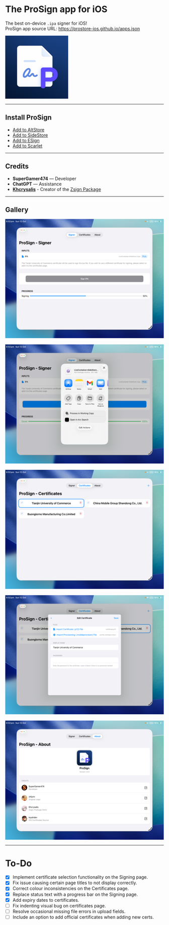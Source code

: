 # The ProSign app for iOS
The best on-device `.ipa` signer for iOS!  
ProSign app source URL: https://prostore-ios.github.io/apps.json

<img src="https://github.com/ProStore-iOS/ProSign/blob/main/Sources/prosign/Assets.xcassets/AppIcon.appiconset/Icon-1024.png?raw=true" width="200" />

---

## Install ProSign

- <a href="https://ProStore-iOS.github.io/sourceRedirect.html?app=altstore">Add to AltStore</a>  
- <a href="https://ProStore-iOS.github.io/sourceRedirect.html?app=sidestore">Add to SideStore</a>  
- <a href="https://ProStore-iOS.github.io/sourceRedirect.html?app=esign">Add to ESign</a>  
- <a href="https://ProStore-iOS.github.io/sourceRedirect.html?app=scarlet">Add to Scarlet</a>

---

## Credits
- **SuperGamer474** — Developer  
- **ChatGPT** — Assistance
- **[Khcrysalis](https://github.com/khcrysalis/)** - Creator of the [Zsign Package](https://github.com/khcrysalis/Zsign-Package)

---

## Gallery
<img src="gallery/Screenshot1.png" width="550">&nbsp;
<img src="gallery/Screenshot2.png" width="550">&nbsp;
<img src="gallery/Screenshot3.png" width="550">&nbsp;
<img src="gallery/Screenshot4.png" width="550">&nbsp;
<img src="gallery/Screenshot5.png" width="550">

---

# To-Do
- [x] Implement certificate selection functionality on the Signing page.
- [x] Fix issue causing certain page titles to not display correctly.
- [x] Correct colour inconsistencies on the Certificates page.
- [x] Replace status text with a progress bar on the Signing page.
- [x] Add expiry dates to certificates.
- [ ] Fix indenting visual bug on certificates page.
- [ ] Resolve occasional missing file errors in upload fields.
- [ ] Include an option to add official certificates when adding new certs.

